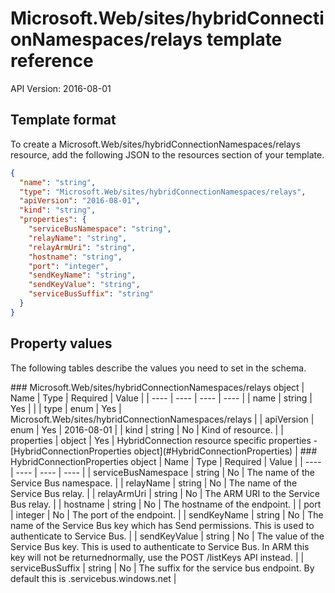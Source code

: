 # Microsoft.Web/sites/hybridConnectionNamespaces/relays template reference
API Version: 2016-08-01
## Template format

To create a Microsoft.Web/sites/hybridConnectionNamespaces/relays resource, add the following JSON to the resources section of your template.

```json
{
  "name": "string",
  "type": "Microsoft.Web/sites/hybridConnectionNamespaces/relays",
  "apiVersion": "2016-08-01",
  "kind": "string",
  "properties": {
    "serviceBusNamespace": "string",
    "relayName": "string",
    "relayArmUri": "string",
    "hostname": "string",
    "port": "integer",
    "sendKeyName": "string",
    "sendKeyValue": "string",
    "serviceBusSuffix": "string"
  }
}
```
## Property values

The following tables describe the values you need to set in the schema.

<a id="Microsoft.Web/sites/hybridConnectionNamespaces/relays" />
### Microsoft.Web/sites/hybridConnectionNamespaces/relays object
|  Name | Type | Required | Value |
|  ---- | ---- | ---- | ---- |
|  name | string | Yes |  |
|  type | enum | Yes | Microsoft.Web/sites/hybridConnectionNamespaces/relays |
|  apiVersion | enum | Yes | 2016-08-01 |
|  kind | string | No | Kind of resource. |
|  properties | object | Yes | HybridConnection resource specific properties - [HybridConnectionProperties object](#HybridConnectionProperties) |


<a id="HybridConnectionProperties" />
### HybridConnectionProperties object
|  Name | Type | Required | Value |
|  ---- | ---- | ---- | ---- |
|  serviceBusNamespace | string | No | The name of the Service Bus namespace. |
|  relayName | string | No | The name of the Service Bus relay. |
|  relayArmUri | string | No | The ARM URI to the Service Bus relay. |
|  hostname | string | No | The hostname of the endpoint. |
|  port | integer | No | The port of the endpoint. |
|  sendKeyName | string | No | The name of the Service Bus key which has Send permissions. This is used to authenticate to Service Bus. |
|  sendKeyValue | string | No | The value of the Service Bus key. This is used to authenticate to Service Bus. In ARM this key will not be returnednormally, use the POST /listKeys API instead. |
|  serviceBusSuffix | string | No | The suffix for the service bus endpoint. By default this is .servicebus.windows.net |

